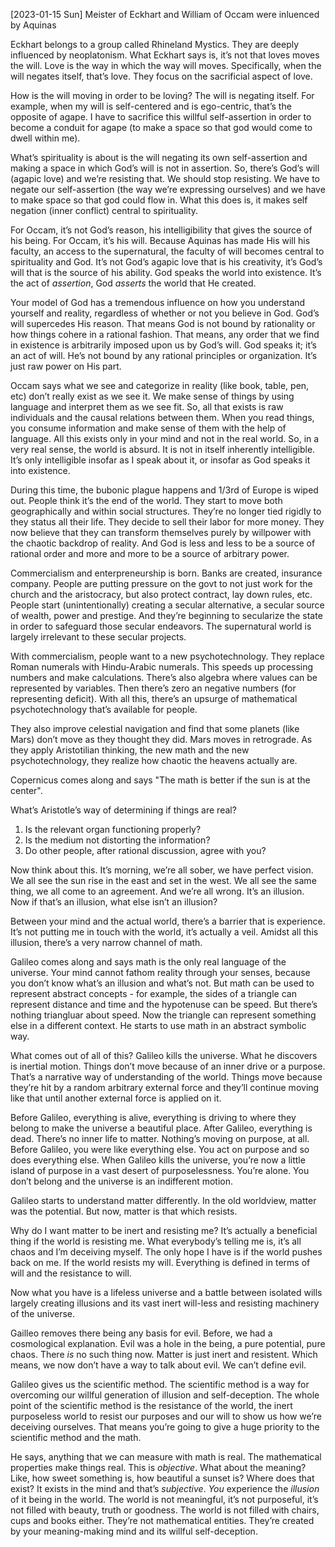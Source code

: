 <span class="timestamp-wrapper"><span class="timestamp">[2023-01-15 Sun]</span></span> Meister of Eckhart and William of Occam were inluenced by Aquinas

Eckhart belongs to a group called Rhineland Mystics. They are deeply influenced by neoplatonism. What Eckhart says is, it’s not that loves moves the will. Love is the way in which the way will moves. Specifically, when the will negates itself, that’s love. They focus on the sacrificial aspect of love.

How is the will moving in order to be loving? The will is negating itself. For example, when my will is self-centered and is ego-centric, that’s the opposite of agape. I have to sacrifice this willful self-assertion in order to become a conduit for agape (to make a space so that god would come to dwell within me).

What’s spirituality is about is the will negating its own self-assertion and making a space in which God’s will is not in assertion. So, there’s God’s will (agapic love) and we’re resisting that. We should stop resisting. We have to negate our self-assertion (the way we’re expressing ourselves) and we have to make space so that god could flow in. What this does is, it makes self negation (inner conflict) central to spirituality.

For Occam, it’s not God’s reason, his intelligibility that gives the source of his being. For Occam, it’s his will. Because Aquinas has made His will his faculty, an access to the supernatural, the faculty of will becomes central to spirituality and God. It’s not God’s agapic love that is his creativity, it’s God’s will that is the source of his ability. God speaks the world into existence. It’s the act of *assertion*, God *asserts* the world that He created.

Your model of God has a tremendous influence on how you understand yourself and reality, regardless of whether or not you believe in God. God’s will supercedes His reason. That means God is not bound by rationality or how things cohere in a rational fashion. That means, any order that we find in existence is arbitrarily imposed upon us by God’s will. God speaks it; it’s an act of will. He’s not bound by any rational principles or organization. It’s just raw power on His part.

Occam says what we see and categorize in reality (like book, table, pen, etc) don’t really exist as we see it. We make sense of things by using language and interpret them as we see fit. So, all that exists is raw individuals and the causal relations between them. When you read things, you consume information and make sense of them with the help of language. All this exists only in your mind and not in the real world. So, in a very real sense, the world is absurd. It is not in itself inherently intelligible. It’s only intelligible insofar as I speak about it, or insofar as God speaks it into existence.

During this time, the bubonic plague happens and 1/3rd of Europe is wiped out. People think it’s the end of the world. They start to move both geographically and within social structures. They’re no longer tied rigidly to they status all their life. They decide to sell their labor for more money. They now believe that they can transform themselves purely by willpower with the chaotic backdrop of reality. And God is less and less to be a source of rational order and more and more to be a source of arbitrary power.

Commercialism and enterpreneurship is born. Banks are created, insurance company. People are putting pressure on the govt to not just work for the church and the aristocracy, but also protect contract, lay down rules, etc. People start (unintentionally) creating a secular alternative, a secular source of wealth, power and prestige. And they’re beginning to secularize the state in order to safeguard those secular endeavors. The supernatural world is largely irrelevant to these secular projects.

With commercialism, people want to a new psychotechnology. They replace Roman numerals with Hindu-Arabic numerals. This speeds up processing numbers and make calculations. There’s also algebra where values can be represented by variables. Then there’s zero an negative numbers (for representing deficit). With all this, there’s an upsurge of mathematical psychotechnology that’s available for people.

They also improve celestial navigation and find that some planets (like Mars) don’t move as they thought they did. Mars moves in retrograde. As they apply Aristotilian thinking, the new math and the new psychotechnology, they realize how chaotic the heavens actually are.

Copernicus comes along and says "The math is better if the sun is at the center".

What’s Aristotle’s way of determining if things are real?

1.  Is the relevant organ functioning properly?
2.  Is the medium not distorting the information?
3.  Do other people, after rational discussion, agree with you?

Now think about this. It’s morning, we’re all sober, we have perfect vision. We all see the sun rise in the east and set in the west. We all see the same thing, we all come to an agreement. And we’re all wrong. It’s an illusion. Now if that’s an illusion, what else isn’t an illusion?

Between your mind and the actual world, there’s a barrier that is experience. It’s not putting me in touch with the world, it’s actually a veil. Amidst all this illusion, there’s a very narrow channel of math.

Galileo comes along and says math is the only real language of the universe. Your mind cannot fathom reality through your senses, because you don’t know what’s an illusion and what’s not. But math can be used to represent abstract concepts - for example, the sides of a triangle can represent distance and time and the hypotenuse can be speed. But there’s nothing triangluar about speed. Now the triangle can represent something else in a different context. He starts to use math in an abstract symbolic way.

What comes out of all of this? Galileo kills the universe. What he discovers is inertial motion. Things don’t move because of an inner drive or a purpose. That’s a narrative way of understanding of the world. Things move because they’re hit by a random arbitrary external force and they’ll continue moving like that until another external force is applied on it.

Before Galileo, everything is alive, everything is driving to where they belong to make the universe a beautiful place. After Galileo, everything is dead. There’s no inner life to matter. Nothing’s moving on purpose, at all. Before Galileo, you were like everything else. You act on purpose and so does everything else. When Galileo kills the universe, you’re now a little island of purpose in a vast desert of purposelessness. You’re alone. You don’t belong and the universe is an indifferent motion.

Galileo starts to understand matter differently. In the old worldview, matter was the potential. But now, matter is that which resists.

Why do I want matter to be inert and resisting me? It’s actually a beneficial thing if the world is resisting me. What everybody’s telling me is, it’s all chaos and I’m deceiving myself. The only hope I have is if the world pushes back on me. If the world resists my will. Everything is defined in terms of will and the resistance to will.

Now what you have is a lifeless universe and a battle between isolated wills largely creating illusions and its vast inert will-less and resisting machinery of the universe.

Gailleo removes there being any basis for evil. Before, we had a cosmological explanation. Evil was a hole in the being, a pure potential, pure chaos. There *is* no such thing now. Matter is just inert and resistent. Which means, we now don’t have a way to talk about evil. We can’t define evil.

Galileo gives us the scientific method. The scientific method is a way for overcoming our willful generation of illusion and self-deception. The whole point of the scientific method is the resistance of the world, the inert purposeless world to resist our purposes and our will to show us how we’re deceiving ourselves. That means you’re going to give a huge priority to the scientific method and the math.

He says, anything that we can measure with math is real. The mathematical properties make things real. This is *objective*. What about the meaning? Like, how sweet something is, how beautiful a sunset is? Where does that exist? It exists in the mind and that’s *subjective*. *You* experience the *illusion* of it being in the world. The world is not meaningful, it’s not purposeful, it’s not filled with beauty, truth or goodness. The world is not filled with chairs, cups and books either. They’re not mathematical entities. They’re created by your meaning-making mind and its willful self-deception.